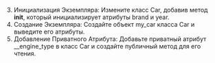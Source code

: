3. Инициализация Экземпляра: Измените класс Car, добавив метод __init__, который инициализирует атрибуты brand и year.
4. Создание Экземпляра: Создайте объект my_car класса Car и выведите его атрибуты.
5. Добавление Приватного Атрибута: Добавьте приватный атрибут __engine_type в класс Car и создайте публичный метод для его чтения.
